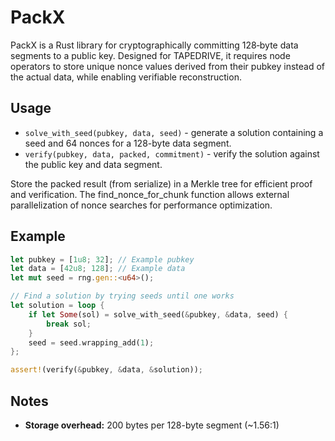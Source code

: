 # PackX

PackX is a Rust library for cryptographically committing 128‑byte data segments to a public key. Designed for TAPEDRIVE, it requires node operators to store unique nonce values derived from their pubkey instead of the actual data, while enabling verifiable reconstruction.

## Usage

- `solve_with_seed(pubkey, data, seed)` - generate a solution containing a seed and 64 nonces for a 128-byte data segment.
- `verify(pubkey, data, packed, commitment)` - verify the solution against the public key and data segment.

Store the packed result (from serialize) in a Merkle tree for efficient proof and verification. The find_nonce_for_chunk function allows external parallelization of nonce searches for performance optimization.

## Example

```rust
let pubkey = [1u8; 32]; // Example pubkey
let data = [42u8; 128]; // Example data
let mut seed = rng.gen::<u64>();

// Find a solution by trying seeds until one works
let solution = loop {
    if let Some(sol) = solve_with_seed(&pubkey, &data, seed) {
        break sol;
    }
    seed = seed.wrapping_add(1);
};

assert!(verify(&pubkey, &data, &solution));
```

## Notes

- **Storage overhead:** 200 bytes per 128-byte segment (~1.56:1)

